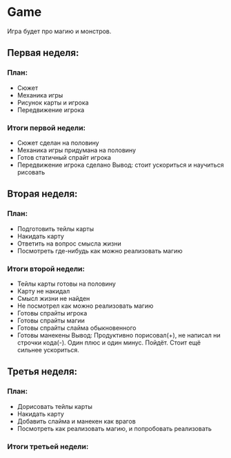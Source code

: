 # Game
Игра будет про магию и монстров. 

## Первая неделя:
### План:
- Сюжет 
- Механика игры
- Рисунок карты и игрока
- Передвижение игрока

### Итоги первой недели:
- Сюжет сделан на половину
- Механика игры придумана на половину
- Готов статичный спрайт игрока
- Передвижение игрока сделано
Вывод: стоит ускориться и научиться рисовать

## Вторая неделя:
### План:
- Подготовить тейлы карты
- Накидать карту 
- Ответить на вопрос смысла жизни
- Посмотреть где-нибудь как можно реализовать магию

### Итоги второй недели:
- Тейлы карты готовы на половину
- Карту не накидал
- Смысл жизни не найден
- Не посмотрел как можно реализовать магию
- Готовы спрайты игрока
- Готовы спрайты магии
- Готовы спрайты слайма обыкновенного
- Готовы манекены
Вывод: Продуктивно порисовал(+), не написал ни строчки кода(-). Один плюс и один минус. Пойдёт. Стоит ещё сильнее ускориться.

## Третья неделя:
### План:
- Дорисовать тейлы карты
- Накидать карту
- Добавить слайма и манекен как врагов
- Посмотреть как реализовать магию, и попробовать реализовать

### Итоги третьей недели:



